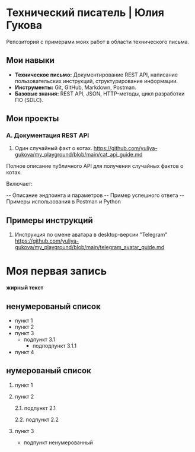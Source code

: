# Технический писатель | Юлия Гукова

Репозиторий с примерами моих работ в области технического письма.

## Мои навыки

*   **Техническое письмо:** Документирование REST API, написание пользовательских инструкций, структурирование информации.
*   **Инструменты:** Git, GitHub, Markdown, Postman.
*   **Базовые знания:** REST API, JSON, HTTP-методы, цикл разработки ПО (SDLC).

## Мои проекты

### А. Документация REST API
 1. Один случайный факт о котах.
   https://github.com/yuliya-gukova/my_playground/blob/main/cat_api_guide.md

  Полное описание публичного API для получения случайных фактов о котах.

 Включает:
 
   -- Описание эндпоинта и параметров
   -- Пример успешного ответа
   -- Примеры использования в Postman и Python

## Примеры инструкций ##
1. Инструкция по смене аватара в desktop-версии "Telegram"
   https://github.com/yuliya-gukova/my_playground/blob/main/telegram_avatar_guide.md

# Моя первая запись
**жирный текст**

## ненумерованый список ##
- пункт 1
- пункт 2
- пункт 3
  - подпункт 3.1
    - подподпункт 3.1.1
- пункт 4

## нумерованый список ##
1. пункт 1
2. пункт 2
   
   2.1. подпункт 2.1
   
   2.2. подпункт 2.2
4. пункт 3
   - подпункт ненумерованный
     
  
